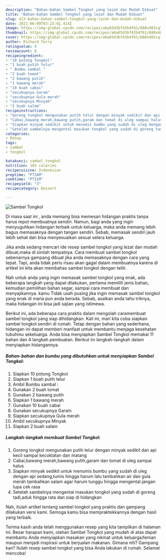 ```yaml
---
description: "Bahan-bahan Sambel Tongkol yang lezat dan Mudah Dibuat"
title: "Bahan-bahan Sambel Tongkol yang lezat dan Mudah Dibuat"
slug: 413-bahan-bahan-sambel-tongkol-yang-lezat-dan-mudah-dibuat
date: 2021-06-09T03:23:01.414Z
image: https://img-global.cpcdn.com/recipes/a6a65d3bf43b4f61/680x482cq70/sambel-tongkol-foto-resep-utama.jpg
thumbnail: https://img-global.cpcdn.com/recipes/a6a65d3bf43b4f61/680x482cq70/sambel-tongkol-foto-resep-utama.jpg
cover: https://img-global.cpcdn.com/recipes/a6a65d3bf43b4f61/680x482cq70/sambel-tongkol-foto-resep-utama.jpg
author: Richard Terry
ratingvalue: 4
reviewcount: 8
recipeingredient:
- "10 potong Tongkol"
- "1 buah putih telur"
- " Bumbu sambal "
- "2 buah tomat"
- "2 bawang putih"
- "1 bawang merah"
- "10 buah cabai"
- "secukupnya Garam"
- "secukupnya Gula merah"
- "secukupnya Minyak"
- "2 buah salam"
recipeinstructions:
- "Goreng tongkol mengunakan putih telur dengan minyak sedikit dan api kecil sampai kecoklatan dan matang"
- "Cabai,bawang merah,bawang putih,garam dan tomat di uleg sampai halus"
- "Siapkan minyak sedikit untuk menumis bumbu yang sudah di uleg dengan api sedang,tumis hingga harum lalu tambahkan air dan gula merah tambahkan salam agar harum tunggu hingga mengental jangan lupa cek rasa"
- "Setelah sambelnya mengental masukan tongkol yang sudah di goreng tadi,aduk hingga rata dan siap di hidangkan"
categories:
- Resep
tags:
- sambel
- tongkol

katakunci: sambel tongkol 
nutrition: 103 calories
recipecuisine: Indonesian
preptime: "PT34M"
cooktime: "PT31M"
recipeyield: "3"
recipecategory: Dessert

---
```



![Sambel Tongkol](https://img-global.cpcdn.com/recipes/a6a65d3bf43b4f61/680x482cq70/sambel-tongkol-foto-resep-utama.jpg)

Di masa  saat ini , anda memang bisa memesan hidangan praktis tanpa harus repot membuatnya sendiri. Namun, bagi anda yang ingin menyuguhkan hidangan terbaik untuk keluarga, maka anda memang lebih bagus memasaknya dengan tangan sendiri. Sebab, memasak sendiri jauh lebih sehat dan bisa menyesuaikan sesuai selera keluarga.

Jika anda sedang mencari ide resep sambel tongkol yang lezat dan mudah dibuat,maka di sinilah tempatnya. Cara membuat sambel tongkol  sebenarnya gampang dibuat jika anda memasaknya dengan cara yang tepat. Tapi, anda tidak perlu risau akan gagal dalam membuatnya 
karena di artikel ini kita akan membahas sambel tongkol dengan teliti.  



Nah untuk anda yang ingin memasak sambel tongkol yang enak, ada beberapa langkah yang dapat dilakukan, pertama memilih jenis bahan, kemudian pemilihan bahan segar, sampai cara membuat dan menyajikannya. kamu Tidak usah pusing jika ingin memasak sambel tongkol yang enak di mana pun anda berada. Sebab, asalkan anda  tahu triknya, maka hidangan ini bisa jadi sajian yang istimewa.

Berikut ini, ada beberapa cara praktis  dalam mengolah caramembuat sambel tongkol yang siap dihidangkan. Kali ini, mari kita coba siapkan sambel tongkol sendiri di rumah. Tetap dengan bahan yang sederhana, hidangan ini dapat memberi manfaat untuk membantu menjaga kesehatan tubuhmu sekeluarga. Anda bisa menyiapkan Sambel Tongkol memakai 11 bahan dan 4 langkah pembuatan. Berikut ini langkah-langkah dalam menyiapkan hidangannya.

<!--inarticleads1-->

##### Bahan-bahan dan bumbu yang dibutuhkan untuk menyiapkan Sambel Tongkol:

1. Siapkan 10 potong Tongkol
1. Siapkan 1 buah putih telur
1. Ambil  Bumbu sambal :
1. Gunakan 2 buah tomat
1. Gunakan 2 bawang putih
1. Siapkan 1 bawang merah
1. Gunakan 10 buah cabai
1. Gunakan secukupnya Garam
1. Siapkan secukupnya Gula merah
1. Ambil secukupnya Minyak
1. Siapkan 2 buah salam




<!--inarticleads2-->

##### Langkah-langkah membuat Sambel Tongkol:

1. Goreng tongkol mengunakan putih telur dengan minyak sedikit dan api kecil sampai kecoklatan dan matang
1. Cabai,bawang merah,bawang putih,garam dan tomat di uleg sampai halus
1. Siapkan minyak sedikit untuk menumis bumbu yang sudah di uleg dengan api sedang,tumis hingga harum lalu tambahkan air dan gula merah tambahkan salam agar harum tunggu hingga mengental jangan lupa cek rasa
1. Setelah sambelnya mengental masukan tongkol yang sudah di goreng tadi,aduk hingga rata dan siap di hidangkan




Nah, itulah artikel tentang  sambel tongkol  yang praktis dan gampang dilakukan versi kami. Semoga kamu bisa mempraktekkannya dengan hasil yang terbaik. 

Terima kasih anda telah menggunakan resep yang kita tampilkan di halaman ini. Besar harapan kami, olahan  Sambel Tongkol yang mudah di atas dapat membantu Anda menyiapkan masakan yang nikmat untuk keluarga/teman maupun menjadi inspirasi untuk berjualan makanan. Gimana nih? Gampang kan? Itulah resep sambel tongkol yang bisa Anda lakukan di rumah. Selamat mencoba!

